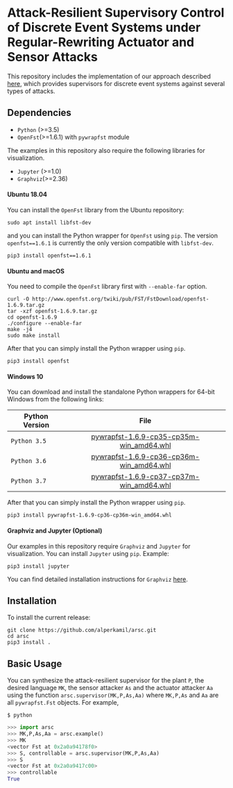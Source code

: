 # Attack-Resilient Supervisory Control of Discrete Event Systems under Regular-Rewriting Actuator and Sensor Attacks
This repository includes the implementation of our approach described [here](https://ieeexplore.ieee.org/abstract/document/10167797), which provides supervisors for discrete event systems against several types of attacks.
## Dependencies
 - ```Python``` (>=3.5)
 - ```OpenFst```(>=1.6.1) with ```pywrapfst``` module
 
The examples in this repository also require the following libraries for visualization.
 - ```Jupyter``` (>=1.0)
 - ```Graphviz```(>=2.36)
 
#### Ubuntu 18.04
You can install the ```OpenFst``` library from the Ubuntu repository:
```
sudo apt install libfst-dev
```
and you can install the Python wrapper for ```OpenFst``` using ```pip```. The version ```openfst==1.6.1``` is currently the only version compatible with ```libfst-dev```.
```
pip3 install openfst==1.6.1
```

#### Ubuntu and macOS
You need to compile the ```OpenFst``` library first with ```--enable-far``` option.
```
curl -O http://www.openfst.org/twiki/pub/FST/FstDownload/openfst-1.6.9.tar.gz
tar -xzf openfst-1.6.9.tar.gz
cd openfst-1.6.9
./configure --enable-far
make -j4
sudo make install
```
After that you can simply install the Python wrapper using ```pip```.
```
pip3 install openfst
```

#### Windows 10
You can download and install the standalone Python wrappers for 64-bit Windows from the following links:

|  Python Version  | File |
| ---------------- |:-------------:|
| ```Python 3.5``` | [pywrapfst-1.6.9-cp35-cp35m-win_amd64.whl](https://www.cs.umd.edu/~bozkurt/misc/pywrapfst-win/pywrapfst-1.6.9-cp35-cp35m-win_amd64.whl) |
| ```Python 3.6``` | [pywrapfst-1.6.9-cp36-cp36m-win_amd64.whl](https://www.cs.umd.edu/~bozkurt/misc/pywrapfst-win/pywrapfst-1.6.9-cp36-cp36m-win_amd64.whl) |
| ```Python 3.7``` | [pywrapfst-1.6.9-cp37-cp37m-win_amd64.whl](https://www.cs.umd.edu/~bozkurt/misc/pywrapfst-win/pywrapfst-1.6.9-cp37-cp37m-win_amd64.whl) |

After that you can simply install the Python wrapper using ```pip```.
```
pip3 install pywrapfst-1.6.9-cp36-cp36m-win_amd64.whl
```

#### Graphviz and Jupyter (Optional)
Our examples in this repository require ```Graphviz``` and ```Jupyter``` for visualization. You can install ```Jupyter``` using ```pip```. Example:
```
pip3 install jupyter
```
You can find detailed installation instructions for ```Graphviz``` [here](https://www.graphviz.org/download/).

## Installation
To install the current release:
```
git clone https://github.com/alperkamil/arsc.git
cd arsc
pip3 install .
```
## Basic Usage
You can synthesize the attack-resilient supervisor for the plant ```P```, the desired language ```MK```, the sensor attacker ```As``` and the actuator attacker ```Aa``` using the function ```arsc.supervisor(MK,P,As,Aa)``` where ```MK,P,As``` and ```Aa``` are all ```pywrapfst.Fst``` objects. For example,
```shell
$ python
```
```python
>>> import arsc
>>> MK,P,As,Aa = arsc.example()
>>> MK
<vector Fst at 0x2a0a94178f0>
>>> S, controllable = arsc.supervisor(MK,P,As,Aa)
>>> S
<vector Fst at 0x2a0a9417c00>
>>> controllable
True
```


